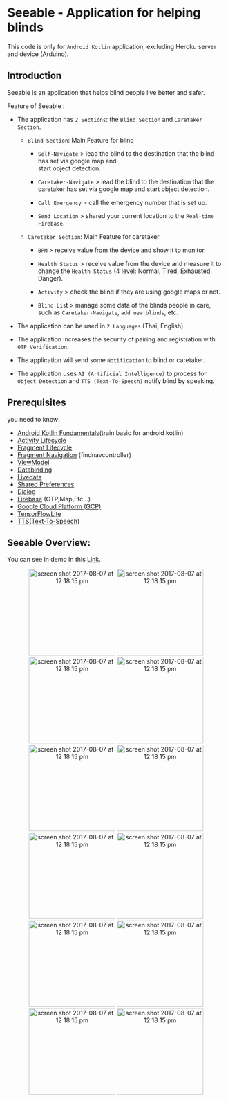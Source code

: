 # Seeable - Application for helping blinds

This code is only for `Android Kotlin` application, excluding Heroku server and device (Arduino).

## Introduction
Seeable is an application that helps blind people live better and safer.

Feature of Seeable :

* The application has  `2 Sections`: the `Blind Section` and `Caretaker Section`.

  * `Blind Section`: Main Feature for blind
    * `Self-Navigate` > lead the blind to the destination that the blind has set via google map and     
      start object detection.

    * `Caretaker-Navigate` > lead the blind to the destination that the caretaker has set via google 
      map and start object detection.

    * `Call Emergency` > call the emergency number that is set up.

    * `Send Location` > shared your current location to the `Real-time Firebase`.
    
  * `Caretaker Section`: Main Feature for caretaker
    * `BPM` > receive value from the device and show it to monitor.
    
    * `Health Status` > receive value from the device and measure it to change the `Health Status`
      (4 level: Normal, Tired, Exhausted, Danger).
      
    * `Activity` > check the blind if they are using google maps or not.
    
    * `Blind Lis`t > manage some data of the blinds people in care, such as `Caretaker-Navigate`,
      `add new blinds`, etc.
 
* The application can be used in `2 Languages` (Thai, English).
* The application increases the security of pairing and registration with `OTP Verification`.
* The application will send some `Notification` to blind or caretaker.
* The application uses `AI (Artificial Intelligence)` to process for `Object Detection` and 
  `TTS (Text-To-Speech)` notify blind by speaking.


## Prerequisites

you need to know:

* [Android Kotlin Fundamentals](https://developer.android.com/courses/kotlin-android-fundamentals/overview#lesson_1_build_your_first_app)(train basic for android kotlin)
* [Activity Lifecycle](https://developer.android.com/guide/components/activities/activity-lifecycle)
* [Fragment Lifecycle](https://developer.android.com/guide/fragments/lifecycle) 
* [Fragment Navigation](https://developer.android.com/guide/navigation/navigation-getting-started) (findnavcontroller)
* [ViewModel](https://developer.android.com/topic/libraries/architecture/viewmodel)
* [Databinding](https://developer.android.com/codelabs/android-databinding#0)
* [Livedata](https://developer.android.com/topic/libraries/architecture/livedata)
* [Shared Preferences](https://developer.android.com/reference/android/content/SharedPreferences)
* [Dialog](https://developer.android.com/guide/topics/ui/dialogs)
* [Firebase](https://firebase.google.com/) (OTP,Map,Etc...)
* [Google Cloud Platform (GCP)](https://cloud.google.com/gcp/?utm_source=google&utm_medium=cpc&utm_campaign=japac-TH-all-en-dr-bkws-all-super-trial-e-dr-1009882&utm_content=text-ad-none-none-DEV_c-CRE_498747413894-ADGP_Hybrid%20%7C%20BKWS%20-%20EXA%20%7C%20Txt%20~%20GCP%20~%20General_google%20cloud%20platform-KWID_43700023274638565-kwd-296644789888&userloc_9074385-network_g&utm_term=KW_google%20cloud%20platform&gclid=Cj0KCQjwhr2FBhDbARIsACjwLo376RKvnQeVXwzHU5Csh5H99q2RJ7GBK0W3xcjnsd88b45WRa41irAaAtfSEALw_wcB&gclsrc=aw.ds)
* [TensorFlowLite](https://www.tensorflow.org/lite/guide/android)
* [TTS(Text-To-Speech)](https://stackoverflow.com/questions/3058919/text-to-speechtts-android)



## Seeable Overview: 

You can see in demo in this [Link](https://www.youtube.com/watch?v=PHhGOCUjQVc).

<p align="center">
  <img width="200" alt="screen shot 2017-08-07 at 12 18 15 pm" src="https://user-images.githubusercontent.com/84655285/119373783-00af0400-bce3-11eb-8c8a-b4170fa37f19.jpg">
  <img width="200" alt="screen shot 2017-08-07 at 12 18 15 pm" src="https://user-images.githubusercontent.com/84655285/119373824-0d335c80-bce3-11eb-93ea-37eedf500bcb.jpg">
  <img width="200" alt="screen shot 2017-08-07 at 12 18 15 pm" src="https://user-images.githubusercontent.com/84655285/119373940-2f2cdf00-bce3-11eb-8e8b-a3af41a82318.jpg">
  <img width="200" alt="screen shot 2017-08-07 at 12 18 15 pm" src="https://user-images.githubusercontent.com/64304421/119865784-3b64a680-bf46-11eb-8d6c-4e16581e0466.gif">
 
  <img width="200" alt="screen shot 2017-08-07 at 12 18 15 pm" src="https://user-images.githubusercontent.com/84655285/119373858-18868800-bce3-11eb-97a3-1027090980fb.jpg">
  <img width="200" alt="screen shot 2017-08-07 at 12 18 15 pm" src="https://user-images.githubusercontent.com/64304421/119880513-871f4c00-bf56-11eb-85ca-219b6e8f3b50.gif">
  <img width="200" alt="screen shot 2017-08-07 at 12 18 15 pm" src="https://user-images.githubusercontent.com/64304421/119875210-b763ec00-bf50-11eb-9a16-9e5839386299.png">
  <img width="200" alt="screen shot 2017-08-07 at 12 18 15 pm" src="https://user-images.githubusercontent.com/64304421/119875203-b468fb80-bf50-11eb-82ca-230815a4000a.png">
 
  <img width="200" alt="screen shot 2017-08-07 at 12 18 15 pm" src="https://user-images.githubusercontent.com/84655285/119373966-36ec8380-bce3-11eb-8a57-26ff6947f217.jpg">
  <img width="200" alt="screen shot 2017-08-07 at 12 18 15 pm" src="https://user-images.githubusercontent.com/84655285/119373973-38b64700-bce3-11eb-9336-cadb73af9fc3.jpg">
  <img width="200" alt="screen shot 2017-08-07 at 12 18 15 pm" src="https://user-images.githubusercontent.com/84655285/119373977-3a800a80-bce3-11eb-8389-d4b5b4c49abb.jpg">
  <img width="200" alt="screen shot 2017-08-07 at 12 18 15 pm" src="https://user-images.githubusercontent.com/64304421/119888308-68718300-bf5f-11eb-95c7-3aa021e07a91.gif">

</p>

